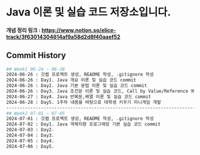 # Java 이론 및 실습 코드 저장소입니다.

#### 개념 정리 링크 : https://www.notion.so/elice-track/3f63014304614af9a58d2d8f40aaef52

## Commit History
```bash
## Week1 06-24 ~ 06-28
2024-06-26 : 깃랩 프로젝트 생성, README 작성, .gitignore 작성
2024-06-26 : Day1. Java 개요 이론 및 실습 코드 commit
2024-06-26 : Day2. Java 기본 문법 이론 및 실습 코드 commit
2024-06-26 : Day3. Java 조건문 이론 및 실습 코드, Call by Value/Reference 예제 만든거 commit
2024-06-27 : Day4. Java 반복문,배열 이론 및 실습 코드 commit
2024-06-28 : Day5. 1주차 내용을 바탕으로 대학생 키우기 미니게임 개발
-------------------------------------------------------------------------------------------
## Week2 07-01 ~ 07-05
2024-07-01 : 깃랩 프로젝트 생성, README 작성, .gitignore 작성
2024-07-02 : Day1. Java 객체지향 프로그래밍 기본 실습 코드 commit
2024-07-03 : Day2. 
2024-07-04 : Day3. 
2024-07-05 : Day4. 
2024-07-06 : Day5. 
    
